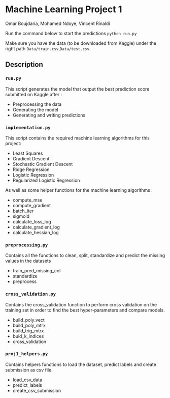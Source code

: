 # Machine Learning Project 1

Omar Boujdaria, Mohamed Ndoye, Vincent Rinaldi

Run the command below to start the predictions
    `python run.py`

Make sure you have the data (to be downloaded from Kaggle) under the right path `Data/train.csv`,`Data/test.csv`.



## Description

### `run.py`

This script generates the model that output the best prediction score submitted on Kaggle after :

- Preprocessing the data
- Generating the model
- Generating and writing predictions


### `implementation.py`

This script contains the required machine learning algorithms for this project:
- Least Squares
- Gradient Descent
- Stochastic Gradient Descent
- Ridge Regression
- Logistic Regression
- Regularized Logistic Regression

As well as some helper functions for the machine learning algorithms :
- compute_mse
- compute_gradient
- batch_iter
- sigmoid
- calculate_loss_log
- calculate_gradient_log
- calculate_hessian_log


### `preprocessing.py`

Contains all the functions to clean, split, standardize and predict the missing values in the datasets
- train_pred_missing_col
- standardize
- preprocess


### `cross_validation.py`

Contains the cross_validation function to perform cross validation on the training set in order to find the best hyper-parameters and compare models.
- build_poly_vect
- build_poly_mtrx
- build_trig_mtrx
- buid_k_indices
- cross_validation


### `proj1_helpers.py`

Contains helpers functions to load the dataset, predict labels and create submission as csv file.
- load_csv_data
- predict_labels
- create_csv_submission

